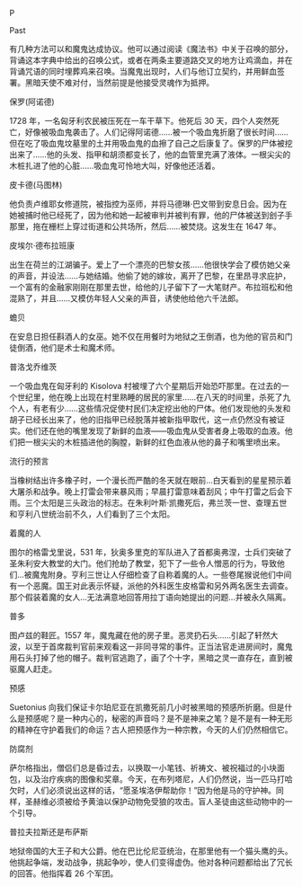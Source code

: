 

P

Past

有几种方法可以和魔鬼达成协议。他可以通过阅读《魔法书》中关于召唤的部分，背诵这本字典中给出的召唤公式，或者在两条主要道路交叉的地方让鸡滴血，并在背诵咒语的同时埋葬鸡来召唤。当魔鬼出现时，人们与他订立契约，并用鲜血签署。黑暗天使不难对付，当然前提是他接受灵魂作为抵押。

保罗(阿诺德)

1728 年，一名匈牙利农民被压死在一车干草下。他死后 30 天，四个人突然死亡，好像被吸血鬼袭击了。人们记得阿诺德……被一个吸血鬼折磨了很长时间……但在吃了吸血鬼坟墓里的土并用吸血鬼的血擦了自己之后康复了。保罗的尸体被挖出来了……他的头发、指甲和胡须都变长了，他的血管里充满了液体。一根尖尖的木桩扎进了他的心脏……吸血鬼可怜地大叫，好像他还活着。

皮卡德(马图林)

他负责卢维耶女修道院，被指控为巫师，并将马德琳·巴文带到安息日会。因为在她被捕时他已经死了，因为他和她一起被审判并被判有罪，他的尸体被送到刽子手那里，拖在栅栏上穿过街道和公共场所，然后……被焚烧。这发生在 1647 年。

皮埃尔·德布拉班康

出生在荷兰的江湖骗子。爱上了一个漂亮的巴黎女孩……他很快学会了模仿她父亲的声音，并设法……与她结婚。他偷了她的嫁妆，离开了巴黎，在里昂寻求庇护，一个富有的金融家刚刚在那里去世，给他的儿子留下了一大笔财产。布拉班松和他混熟了，并且……又模仿年轻人父亲的声音，诱使他给他六千法郎。

蟾贝

在安息日担任斟酒人的女巫。她不仅在用餐时为地狱之王倒酒，也为他的官员和门徒倒酒，他们是术士和魔术师。

普洛戈乔维茨

一个吸血鬼在匈牙利的 Kisolova 村被埋了六个星期后开始恐吓那里。在过去的一个世纪里，他在晚上出现在村里熟睡的居民的家里……在八天的时间里，杀死了九个人，有老有少……这些情况促使村民们决定挖出他的尸体。他们发现他的头发和胡子已经长出来了，他的旧指甲已经脱落并被新指甲取代，这一点仍然没有被证实。他们还在他的嘴里发现了新鲜的血液——吸血鬼从受害者身上吸取的血液。他们把一根尖尖的木桩插进他的胸膛，新鲜的红色血液从他的鼻子和嘴里喷出来。

流行的预言

当橡树结出许多橡子时，一个漫长而严酷的冬天就在眼前…白天看到的星星预示着大屠杀和战争。晚上打雷会带来暴风雨；早晨打雷意味着刮风；中午打雷之后会下雨。三个太阳是三头政治的标志。在朱利叶斯·凯撒死后，弗兰茨一世、查理五世和亨利八世统治前不久，人们看到了三个太阳。

着魔的人

图尔的格雷戈里说，531 年，狄奥多里克的军队进入了首都奥弗涅，士兵们突破了圣朱利安大教堂的大门。他们抢劫了教堂，犯下了一些令人憎恶的行为，导致他们…被魔鬼附身。亨利三世让人仔细检查了自称着魔的人。一些卷尾猴说他们中间有一个恶魔。国王对此表示怀疑，派他的外科医生皮格雷和另外两名医生去调查。那个假装着魔的女人…无法满意地回答用拉丁语向她提出的问题…并被永久隔离。

普多

图卢兹的鞋匠。1557 年，魔鬼藏在他的房子里。恶灵扔石头……引起了轩然大波，以至于首席裁判官前来观看这一非同寻常的事件。正当法官走进房间时，魔鬼用石头打掉了他的帽子。裁判官逃跑了，画了个十字，黑暗之灵一直存在，直到被驱魔人赶走。

预感

Suetonius 向我们保证卡尔珀尼亚在凯撒死前几小时被黑暗的预感所折磨。但是什么是预感呢？是一种内心的，秘密的声音吗？是不是神来之笔？是不是有一种无形的精神在守护着我们的命运？古人把预感作为一种宗教，今天的人们仍然相信它。

防腐剂

萨尔格指出，僧侣们总是昏过去，以换取一小笔钱、祈祷文、被祝福过的小块面包，以及治疗疾病的图像和奖章。今天，在布列塔尼，人们仍然说，当一匹马打哈欠时，人们必须说出这样的话，“愿圣埃洛伊帮助你！”因为他是马的守护神。同样，圣赫维必须被给予黄油以保护动物免受狼的攻击。盲人圣徒由这些动物中的一个引导。

普拉夫拉斯还是布萨斯

地狱帝国的大王子和大公爵。他在巴比伦尼亚统治，在那里他有一个猫头鹰的头。他挑起争端，发动战争，挑起争吵，使人们变得虚伪。他对各种问题都给出了冗长的回答。他指挥着 26 个军团。